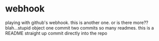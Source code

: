 webhook
=======

playing with github's webhook.
this is another one.
or is there more??
blah...stupid object
one commit
two commits
so many readmes.
this is a README
straight up commit directly into the repo
